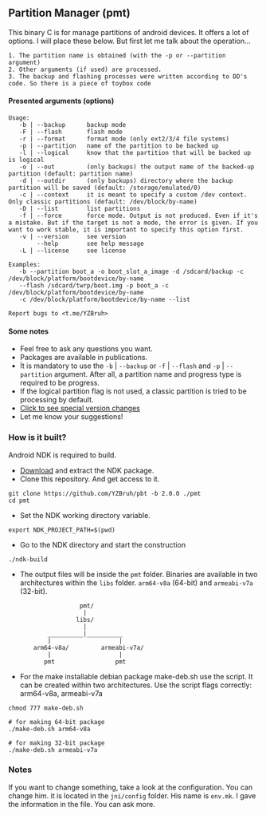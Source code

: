 ## Partition Manager (pmt)

This binary C is for manage partitions of android devices.
It offers a lot of options. I will place these below. But first let me talk about the operation...

```
1. The partition name is obtained (with the -p or --partition argument)
2. Other arguments (if used) are processed.
3. The backup and flashing processes were written according to DD's code. So there is a piece of toybox code
```

#### Presented arguments (options)

```
Usage:
   -b | --backup      backup mode
   -F | --flash       flash mode
   -r | --format      format mode (only ext2/3/4 file systems)
   -p | --partition   name of the partition to be backed up
   -l | --logical     know that the partition that will be backed up is logical
   -o | --out         (only backups) the output name of the backed-up partition (default: partition name)
   -d | --outdir      (only backups) directory where the backup partition will be saved (default: /storage/emulated/0)
   -c | --context     it is meant to specify a custom /dev context. Only classic partitions (default: /dev/block/by-name)
   -D | --list        list partitions
   -f | --force       force mode. Output is not produced. Even if it's a mistake. But if the target is not a mode, the error is given. If you want to work stable, it is important to specify this option first.
   -v | --version     see version
        --help        see help message
   -L | --license     see license

Examples:
   -b --partition boot_a -o boot_slot_a_image -d /sdcard/backup -c /dev/block/platform/bootdevice/by-name
   --flash /sdcard/twrp/boot.img -p boot_a -c /dev/block/platform/bootdevice/by-name
   -c /dev/block/platform/bootdevice/by-name --list

Report bugs to <t.me/YZBruh>
```

#### Some notes

- Feel free to ask any questions you want.
- Packages are available in publications.
- İt is mandatory to use the `-b` | `--backup` or `-f` | `--flash` and `-p` | `--partition` argument. After all, a partition name and progress type is required to be progress.
- If the logical partition flag is not used, a classic partition is tried to be processing by default.
- [Click to see special version changes](https://github.com/YZBruh/pbt/blob/2.0.0-en/CHANGELOG.md)
- Let me know your suggestions!

### How is it built?
Android NDK is required to build.
 - [Download](https://developer.android.com/ndk/downloads) and extract the NDK package.
 - Clone this repository. And get access to it.
```
git clone https://github.com/YZBruh/pbt -b 2.0.0 ./pmt
cd pmt
```
 - Set the NDK working directory variable.
```
export NDK_PROJECT_PATH=$(pwd)
```
 - Go to the NDK directory and start the construction
```
./ndk-build
```
 - The output files will be inside the `pmt` folder. Binaries are available in two architectures within the `libs` folder. `arm64-v8a` (64-bit) and `armeabi-v7a` (32-bit).
```
                    pmt/
                     |
                   libs/
                     |
           __________|__________
           |                   |
       arm64-v8a/         armeabi-v7a/
           |                   |
          pmt                 pmt
```
 - For the make installable debian package make-deb.sh use the script. It can be created within two architectures. Use the script flags correctly: arm64-v8a, armeabi-v7a
```
chmod 777 make-deb.sh

# for making 64-bit package
./make-deb.sh arm64-v8a

# for making 32-bit package
./make-deb.sh armeabi-v7a
```

### Notes
If you want to change something, take a look at the configuration. You can change him.
it is located in the `jni/config` folder. His name is `env.mk`. I gave the information in the file. You can ask more.
